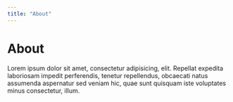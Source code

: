 ```yaml
---
title: "About"
---
```


<div class="container">
	<div class="row">
		<div class="col-12">
			<h1>About</h1>
			<p>Lorem ipsum dolor sit amet, consectetur adipisicing, elit. Repellat expedita laboriosam impedit perferendis, tenetur repellendus, obcaecati natus assumenda aspernatur sed veniam hic, quae sunt quisquam iste voluptates minus consectetur, illum.</p>
		</div>
	</div>
</div>